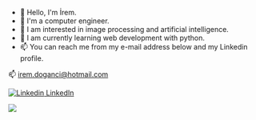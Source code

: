 - 👋 Hello, I'm İrem.
- 💞️ I'm a computer engineer.
- 👀 I am interested in image processing and artificial intelligence.
- 🌱 I am currently learning web development with python.
- 📫 You can reach me from my e-mail address below and my Linkedin profile.

📫 irem.doganci@hotmail.com 


[![Linkedin](https://i.stack.imgur.com/gVE0j.png) LinkedIn](https://www.linkedin.com/in/iremdoganci/)

<img src="{https://img.shields.io/badge/Python-FFD43B?style=for-the-badge&logo=python&logoColor=darkgreen}" />
